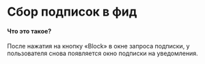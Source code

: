 # Сбор подписок в фид
#### Что это такое?
После нажатия на кнопку «Block» в окне запроса подписки, у пользователя снова появляется окно подписки на уведомления. 

